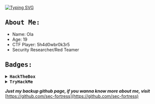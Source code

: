 [![Typing SVG](https://readme-typing-svg.herokuapp.com?font=Fira+Code&pause=1000&random=false&width=462&lines=Hi%2C+Welcome+to+My+github+%E2%98%BA%EF%B8%8F;19y%2Fo%2C+Security+Researcher%2C+CPTS%2C+CRTP)](https://git.io/typing-svg)



## <samp> About Me: </samp>

- Name: Ola
- Age: 19
- CTF Player: 5h4d0wbr0k3r5
- Security Researcher/Red Teamer


## <samp> Badges: </samp>

<details>
  <summary><b><samp>HackTheBox </samp></b></summary>

  <a href="https://app.hackthebox.eu/profile/623459">
<img src="http://www.hackthebox.eu/badge/image/623459" alt="Hack The Box">
  </a>
  <br></br>
  </details>
  
  <details>
  <summary><samp><b>TryHackMe</b></samp></summary>

  <a href="https://tryhackme.com/p/secfortress">
<img src="https://tryhackme-badges.s3.amazonaws.com/secfortress.png" alt="TryHackMe">
  </a>
  <br></br>
  </details>


**_Just my backup github page, if you wanna know more about me, visit_** [https://github.com/sec-fortress](https://github.com/sec-fortress)
